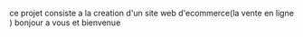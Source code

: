 ce projet consiste a la creation d'un site web d'ecommerce(la vente en ligne )
bonjour a vous et bienvenue